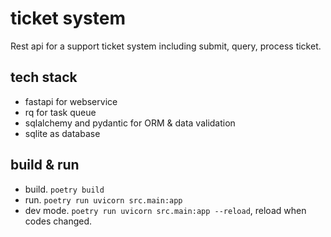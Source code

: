 # ticket system

Rest api for a support ticket system including submit, query, process ticket.

## tech stack

* fastapi for webservice
* rq for task queue
* sqlalchemy and pydantic for ORM & data validation
* sqlite as database

## build & run

* build. `poetry build`
* run. `poetry run uvicorn src.main:app`
* dev mode. `poetry run uvicorn src.main:app --reload`, reload when codes changed.
